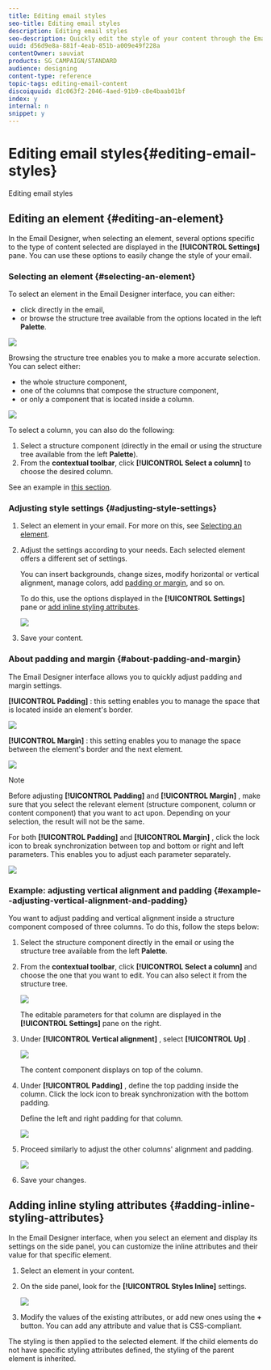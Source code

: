 ```yaml
---
title: Editing email styles
seo-title: Editing email styles
description: Editing email styles
seo-description: Quickly edit the style of your content through the Email Designer with easily accessible settings.
uuid: d56d9e8a-881f-4eab-851b-a009e49f228a
contentOwner: sauviat
products: SG_CAMPAIGN/STANDARD
audience: designing
content-type: reference
topic-tags: editing-email-content
discoiquuid: d1c063f2-2046-4aed-91b9-c8e4baab01bf
index: y
internal: n
snippet: y
---
```


# Editing email styles{#editing-email-styles}

Editing email styles

## Editing an element {#editing-an-element}

In the Email Designer, when selecting an element, several options specific to the type of content selected are displayed in the **[!UICONTROL Settings]** pane. You can use these options to easily change the style of your email.

### Selecting an element {#selecting-an-element}

To select an element in the Email Designer interface, you can either:

* click directly in the email,
* or browse the structure tree available from the options located in the left **Palette**.

![](assets/des_tree_structure.png)

Browsing the structure tree enables you to make a more accurate selection. You can select either:

* the whole structure component,
* one of the columns that compose the structure component,
* or only a component that is located inside a column.

![](assets/des_tree_structure_selection.png)

To select a column, you can also do the following:

1. Select a structure component (directly in the email or using the structure tree available from the left **Palette**).
1. From the **contextual toolbar**, click **[!UICONTROL Select a column]** to choose the desired column.

See an example in [this section](../../designing/using/editing-email-styles.md#example--adjusting-vertical-alignment-and-padding).

### Adjusting style settings {#adjusting-style-settings}

1. Select an element in your email. For more on this, see [Selecting an element](../../designing/using/editing-email-styles.md#selecting-an-element).
1. Adjust the settings according to your needs. Each selected element offers a different set of settings.

   You can insert backgrounds, change sizes, modify horizontal or vertical alignment, manage colors, add [padding or margin](../../designing/using/editing-email-styles.md#about-padding-and-margin), and so on.

   To do this, use the options displayed in the **[!UICONTROL Settings]** pane or [add inline styling attributes](../../designing/using/editing-email-styles.md#adding-inline-styling-attributes).

   ![](assets/des_settings_pane.png)

1. Save your content.

### About padding and margin {#about-padding-and-margin}

The Email Designer interface allows you to quickly adjust padding and margin settings.

**[!UICONTROL Padding]** : this setting enables you to manage the space that is located inside an element's border.

![](assets/des_padding.png)

**[!UICONTROL Margin]** : this setting enables you to manage the space between the element's border and the next element.

![](assets/des_margin.png)

>[!NOTE]
>
>Before adjusting **[!UICONTROL Padding]** and **[!UICONTROL Margin]** , make sure that you select the relevant element (structure component, column or content component) that you want to act upon. Depending on your selection, the result will not be the same.

For both **[!UICONTROL Padding]** and **[!UICONTROL Margin]** , click the lock icon to break synchronization between top and bottom or right and left parameters. This enables you to adjust each parameter separately.

![](assets/des_padding_lock_icon.png)

### Example: adjusting vertical alignment and padding {#example--adjusting-vertical-alignment-and-padding}

You want to adjust padding and vertical alignment inside a structure component composed of three columns. To do this, follow the steps below:

1. Select the structure component directly in the email or using the structure tree available from the left **Palette**.
1. From the **contextual toolbar**, click **[!UICONTROL Select a column]** and choose the one that you want to edit. You can also select it from the structure tree.

   ![](assets/des_selecting_column.png)

   The editable parameters for that column are displayed in the **[!UICONTROL Settings]** pane on the right.

1. Under **[!UICONTROL Vertical alignment]** , select **[!UICONTROL Up]** .

   ![](assets/des_vertical_alignment.png)

   The content component displays on top of the column.

1. Under **[!UICONTROL Padding]** , define the top padding inside the column. Click the lock icon to break synchronization with the bottom padding.

   Define the left and right padding for that column.

   ![](assets/des_adjusting_padding.png)

1. Proceed similarly to adjust the other columns' alignment and padding.

   ![](assets/des_adjusting_columns.png)

1. Save your changes.

## Adding inline styling attributes {#adding-inline-styling-attributes}

In the Email Designer interface, when you select an element and display its settings on the side panel, you can customize the inline attributes and their value for that specific element.

1. Select an element in your content.
1. On the side panel, look for the **[!UICONTROL Styles Inline]** settings.

   ![](assets/email_designer_inlineattributes.png)

1. Modify the values of the existing attributes, or add new ones using the **+** button. You can add any attribute and value that is CSS-compliant.

The styling is then applied to the selected element. If the child elements do not have specific styling attributes defined, the styling of the parent element is inherited.
